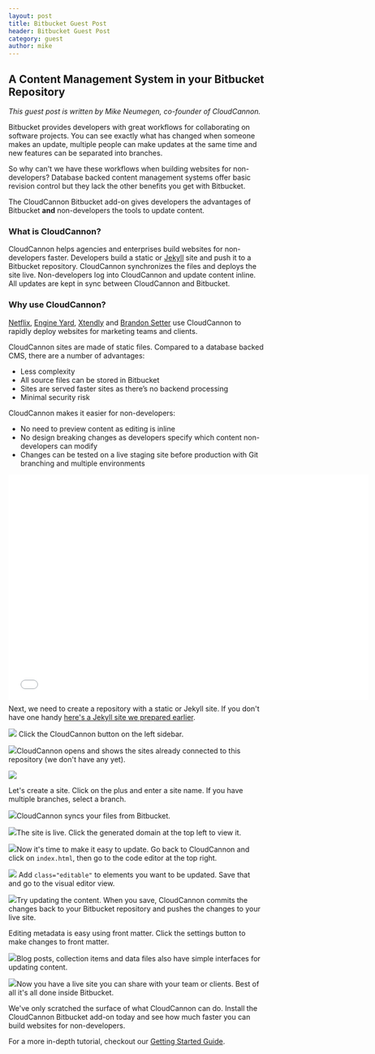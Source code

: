 ```yaml
---
layout: post
title: Bitbucket Guest Post
header: Bitbucket Guest Post
category: guest
author: mike
---
```


## A Content Management System in your Bitbucket Repository

*This guest post is written by Mike Neumegen, co-founder of CloudCannon.*

Bitbucket provides developers with great workflows for collaborating on software projects. You can see exactly what has changed when someone makes an update, multiple people can make updates at the same time and new features can be separated into branches.

So why can't we have these workflows when building websites for non-developers? Database backed content management systems offer basic revision control but they lack the other benefits you get with Bitbucket.

The CloudCannon Bitbucket add-on gives developers the advantages of Bitbucket **and** non-developers the tools to update content.

### What is CloudCannon?

CloudCannon helps agencies and enterprises build websites for non-developers faster. Developers build a static or [Jekyll](http://jekyllrb.com) site and push it to a Bitbucket repository. CloudCannon synchronizes the files and deploys the site live. Non-developers log into CloudCannon and update content inline. All updates are kept in sync between CloudCannon and Bitbucket.

### Why use CloudCannon?

[Netflix](http://cloudcannon.com/customers/netflix/), [Engine Yard](http://cloudcannon.com/customers/engine-yard/), [Xtendly](http://cloudcannon.com/customers/xtendly/) and [Brandon Setter](http://cloudcannon.com/customers/brandon-setter/) use CloudCannon to rapidly deploy websites for marketing teams and clients.

CloudCannon sites are made of static files. Compared to a database backed CMS, there are a number of advantages:

* Less complexity
* All source files can be stored in Bitbucket
* Sites are served faster sites as there’s no backend processing
* Minimal security risk


CloudCannon makes it easier for non-developers:

* No need to preview content as editing is inline
* No design breaking changes as developers specify which content non-developers can modify
* Changes can be tested on a live staging site before production with Git branching and multiple environments


<div class="wistia_responsive_padding" style="padding:62.5% 0 0 0;position:relative;"><div class="wistia_responsive_wrapper" style="height:100%;left:0;position:absolute;top:0;width:100%;"><iframe src="//fast.wistia.net/embed/iframe/lgi4qbkx0t?videoFoam=true" allowtransparency="true" frameborder="0" scrolling="no" class="wistia_embed" name="wistia_embed" allowfullscreen="allowfullscreen" mozallowfullscreen="mozallowfullscreen" webkitallowfullscreen="webkitallowfullscreen" oallowfullscreen="oallowfullscreen" msallowfullscreen="msallowfullscreen" width="710" height="444" style="width: 710px; height: 444px;"></iframe></div></div>

<script src="//fast.wistia.net/assets/external/E-v1.js" async=""></script>

### How do I get started?

Getting a site live using the CloudCannon Bitbucket add-on is easy. First, navigate to the [Bitbucket Add-On directory](https://bitbucket.org/account/addon-directory/) and install CloudCannon.

![](/uploads/versions/list---x----1000-625x---.png)

Next, we need to create a repository with a static or Jekyll site. If you don't have one handy [here's a Jekyll site we prepared earlier](http://docs.cloudcannon.com/creative.zip).

![](/uploads/versions/bb-source---x0-0-900-563-900-563x---.png) Click the CloudCannon button on the left sidebar.

![](/uploads/versions/bb-source---x----900-563x---.png)CloudCannon opens and shows the sites already connected to this repository (we don't have any yet).

![](/uploads/versions/screen-shot-2015-09-28-at-1.11.21-am-6b41e1a3aa4b16c96ade295043194685---x----900-563x---.png)

Let's create a site. Click on the plus and enter a site name. If you have multiple branches, select a branch.

![](/uploads/versions/screen-shot-2015-09-28-at-11.27.03-am-b34c9a32dbde11bedbeccc76d440760a---x----900-563x---.png)CloudCannon syncs your files from Bitbucket.

![](/uploads/versions/screen-shot-2015-09-28-at-1.12.43-am---x----900-563x---.png)The site is live. Click the generated domain at the top left to view it.

![](/uploads/versions/screen-shot-2015-09-28-at-1.41.24-am---x----900-563x---.png)Now it's time to make it easy to update. Go back to CloudCannon and click on `index.html`, then go to the code editor at the top right.

![](/uploads/versions/screen-shot-2015-09-28-at-1.13.16-am-d5d7c348bd205741b0a67b80d1bcfcc9---x----900-563x---.png) Add `class="editable"` to elements you want to be updated. Save that and go to the visual editor view.

![](/uploads/versions/screen-shot-2015-09-28-at-1.13.44-am-397727f94432272d126c50df87d80f9c---x----900-563x---.png)Try updating the content. When you save, CloudCannon commits the changes back to your Bitbucket repository and pushes the changes to your live site.

Editing metadata is easy using front matter. Click the settings button to make changes to front matter.

![](/uploads/versions/screen-shot-2015-09-28-at-1.14.05-am---x----900-563x---.png)Blog posts, collection items and data files also have simple interfaces for updating content.

![](/uploads/versions/screen-shot-2015-09-28-at-1.54.07-am---x----900-563x---.png)Now you have a live site you can share with your team or clients. Best of all it's all done inside Bitbucket.

We've only scratched the surface of what CloudCannon can do. Install the CloudCannon Bitbucket add-on today and see how much faster you can build websites for non-developers.

For a more in-depth tutorial, checkout our [Getting Started Guide](http://docs.cloudcannon.com/getting_started/introduction/).
